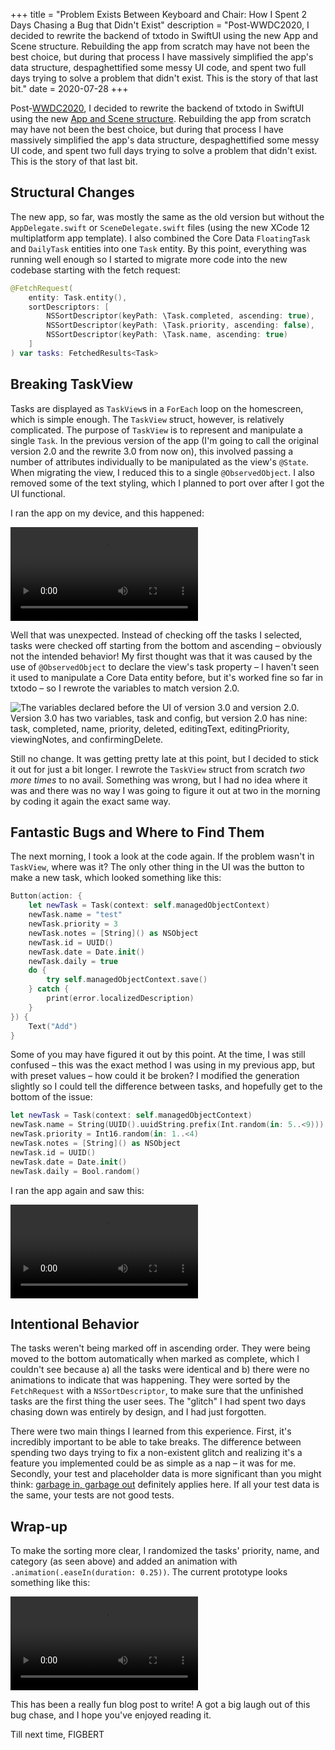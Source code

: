 +++
title = "Problem Exists Between Keyboard and Chair: How I Spent 2 Days Chasing a Bug that Didn't Exist"
description = "Post-WWDC2020, I decided to rewrite the backend of txtodo in SwiftUI using the new App and Scene structure. Rebuilding the app from scratch may have not been the best choice, but during that process I have massively simplified the app's data structure, despaghettified some messy UI code, and spent two full days trying to solve a problem that didn't exist. This is the story of that last bit."
date = 2020-07-28
+++

Post-[WWDC2020][wwdc], I decided to rewrite the backend of txtodo in SwiftUI using the new [App and Scene structure][app-and-scene]. Rebuilding the app from scratch may have not
been the best choice, but during that process I have massively simplified the app's data structure, despaghettified some messy UI code, and spent two full days trying to solve a
problem that didn't exist. This is the story of that last bit.

<!-- more -->

## Structural Changes 

The new app, so far, was mostly the same as the old version but without the `AppDelegate.swift` or `SceneDelegate.swift` files (using the new XCode 12 multiplatform app
template). I also combined the Core Data `FloatingTask` and `DailyTask` entities into one `Task` entity. By this point, everything was running well enough so I started to
migrate more code into the new codebase starting with the fetch request:

```swift
@FetchRequest(
    entity: Task.entity(),
    sortDescriptors: [
        NSSortDescriptor(keyPath: \Task.completed, ascending: true),
        NSSortDescriptor(keyPath: \Task.priority, ascending: false),
        NSSortDescriptor(keyPath: \Task.name, ascending: true)
    ]
) var tasks: FetchedResults<Task>
```

## Breaking TaskView

Tasks are displayed as `TaskView`s in a `ForEach` loop on the homescreen, which is simple enough. The `TaskView` struct, however, is relatively complicated. The purpose of
`TaskView` is to represent and manipulate a single `Task`. In the previous version of the app (I'm going to call the original version 2.0 and the rewrite 3.0 from now on), this
involved passing a number of attributes individually to be manipulated as the view's `@State`. When migrating the view, I reduced this to a single `@ObservedObject`. I also
removed some of the text styling, which I planned to port over after I got the UI functional.

I ran the app on my device, and this happened:

![As you check off any task in the vertical stack, instead of checking off the task that you selected, tasks are checked off starting from the bottom and moving upwards in an
ascending order.][ascending-checkmarks-error]

Well that was unexpected. Instead of checking off the tasks I selected, tasks were checked off starting from the bottom and ascending – obviously not the intended behavior! My
first thought was that it was caused by the use of `@ObservedObject` to declare the view's task property – I haven't seen it used to manipulate a Core Data entity before, but
it's worked fine so far in txtodo – so I rewrote the variables to match version 2.0.

![The variables declared before the UI of version 3.0 and version 2.0. Version 3.0 has two variables, task and config, but version 2.0 has nine: task, completed, name, priority,
deleted, editingText, editingPriority, viewingNotes, and confirmingDelete.][contrasting-variables]

Still no change. It was getting pretty late at this point, but I decided to stick it out for just a bit longer. I rewrote the `TaskView` struct from scratch *two more times* to
no avail. Something was wrong, but I had no idea where it was and there was no way I was going to figure it out at two in the morning by coding it again the exact same way.

## Fantastic Bugs and Where to Find Them

The next morning, I took a look at the code again. If the problem wasn't in `TaskView`, where was it? The only other thing in the UI was the button to make a new task, which
looked something like this:

```swift
Button(action: {
    let newTask = Task(context: self.managedObjectContext)
    newTask.name = "test"
    newTask.priority = 3
    newTask.notes = [String]() as NSObject
    newTask.id = UUID()
    newTask.date = Date.init()
    newTask.daily = true
    do {
        try self.managedObjectContext.save()
    } catch {
        print(error.localizedDescription)
    }
}) {
    Text("Add")
}
```

Some of you may have figured it out by this point. At the time, I was still confused – this was the exact method I was using in my previous app, but with preset values – how
could it be broken? I modified the generation slightly so I could tell the difference between tasks, and hopefully get to the bottom of the issue:

```swift
let newTask = Task(context: self.managedObjectContext)
newTask.name = String(UUID().uuidString.prefix(Int.random(in: 5..<9)))
newTask.priority = Int16.random(in: 1..<4)
newTask.notes = [String]() as NSObject
newTask.id = UUID()
newTask.date = Date.init()
newTask.daily = Bool.random()
```

I ran the app again and saw this:

![The tasks were not being marked off in ascending order – rather, they were being moved to the bottom when completed, which I couldn't tell before because they were all
identical.][the-big-reveal]

## Intentional Behavior

The tasks weren't being marked off in ascending order. They were being moved to the bottom automatically when marked as complete, which I couldn't see because a) all the tasks
were identical and b) there were no animations to indicate that was happening. They were sorted by the `FetchRequest` with a `NSSortDescriptor`, to make sure that the unfinished
tasks are the first thing the user sees. The "glitch" I had spent two days chasing down was entirely by design, and I had just forgotten.

There were two main things I learned from this experience. First, it's incredibly important to be able to take breaks. The difference between spending two days trying to fix a
non-existent glitch and realizing it's a feature you implemented could be as simple as a nap – it was for me. Secondly, your test and placeholder data is more significant than
you might think: [garbage in, garbage out][GIGO] definitely applies here. If all your test data is the same, your tests are not good tests.

## Wrap-up

To make the sorting more clear, I randomized the tasks' priority, name, and category (as seen above) and added an animation with `.animation(.easeIn(duration: 0.25))`. The
current prototype looks something like this:

![Animated, randomized tasks being checked off, deleted, and delayed.][current-txtodo]

This has been a really fun blog post to write! A got a big laugh out of this bug chase, and I hope you've enjoyed reading it.

Till next time, FIGBERT

[wwdc]: https://developer.apple.com/wwdc20/
[app-and-scene]: https://developer.apple.com/videos/play/wwdc2020/10037/
[ascending-checkmarks-error]: ascending-checkmarks-error.webm
[contrasting-variables]: variable-comparison.webp
[the-big-reveal]: randomized-test-values.webm
[current-txtodo]: update-preview.webm
[GIGO]: https://en.wikipedia.org/wiki/Garbage_in%2C_garbage_out

